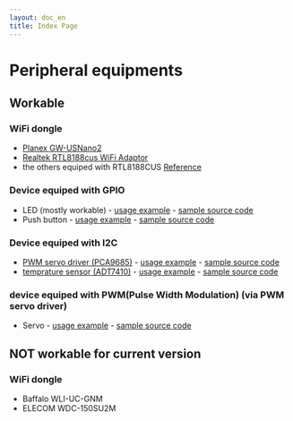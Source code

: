 ```yaml
---
layout: doc_en
title: Index Page
---
```

# Peripheral equipments

## Workable

### WiFi dongle
- [Planex GW-USNano2](https://www.planex.co.jp/products/gw-usnano2a/)
- [Realtek RTL8188cus WiFi Adaptor](http://www.ebay.com/itm/Realtek-RTL8188cus-USB-150M-150Mbps-802-11b-g-n-n-Wireless-WiFi-adapter-dongle/230973235744)
- the others equiped with RTL8188CUS [Reference](./basic_startup.html)

### Device equiped with GPIO
- LED (mostly workable)  - [usage example](http://fabble.cc/chirimenedu/chirimenhelloworld) - [sample source code](https://github.com/chirimen-oh/examples/tree/master/LEDblink)
- Push button  - [usage example](http://fabble.cc/chirimenedu/chirimenpushbutton) - [sample source code](https://github.com/chirimen-oh/examples/tree/master/button)

### Device equiped with I2C
- [PWM servo driver (PCA9685)](https://www.switch-science.com/catalog/961/) - [usage example](http://fabble.cc/chirimenedu/chirimenservo) - [sample source code](https://github.com/chirimen-oh/examples/tree/master/i2c-PCA9685)
- [temprature sensor (ADT7410)](http://akizukidenshi.com/catalog/g/gM-06675/) - [usage example](http://fabble.cc/chirimenedu/chirimeni2csensor) - [sample source code](https://github.com/chirimen-oh/examples/tree/master/i2c-ADT7410)

### device equiped with PWM(Pulse Width Modulation) (via PWM servo driver)
- Servo - [usage example](http://fabble.cc/chirimenedu/chirimenservo) - [sample source code](https://github.com/chirimen-oh/examples/tree/master/i2c-PCA9685)

## NOT workable for current version

### WiFi dongle
- Baffalo WLI-UC-GNM
- ELECOM WDC-150SU2M
